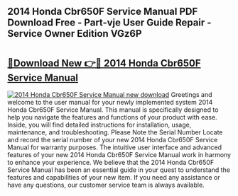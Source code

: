 ## 2014 Honda Cbr650F Service Manual PDF Download Free - Part-vje User Guide Repair - Service Owner Edition VGz6P

# <h2><a href="http://bc27556.oget.top/?id=2014+Honda+Cbr650F+Service+Manual">🔗Download New 👉🔴 2014 Honda Cbr650F Service Manual</a></h2>

[![2014 Honda Cbr650F Service Manual new download](https://i.imgur.com/5g1atiW.png)](http://bc27556.oget.top/?id=2014+Honda+Cbr650F+Service+Manual)
Greetings and welcome to the user manual for your newly implemented system 2014 Honda Cbr650F Service Manual. This manual is specifically designed to help you navigate the features and functions of your product with ease. Inside, you will find detailed instructions for installation, usage, maintenance, and troubleshooting. Please Note the Serial Number Locate and record the serial number of your new 2014 Honda Cbr650F Service Manual for warranty purposes. The intuitive user interface and advanced features of your new 2014 Honda Cbr650F Service Manual work in harmony to enhance your experience. We believe that the 2014 Honda Cbr650F Service Manual has been an essential guide in your quest to understand the features and capabilities of your new item. If you need any assistance or have any questions, our customer service team is always available.
